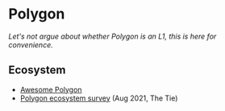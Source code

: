 Polygon
=========

_Let's not argue about whether Polygon is an L1, this is here for convenience._

## Ecosystem
* [Awesome Polygon](http://awesomepolygon.com)
* [Polygon ecosystem survey](https://research.thetie.io/polygon-matic-research/) (Aug 2021, The Tie)